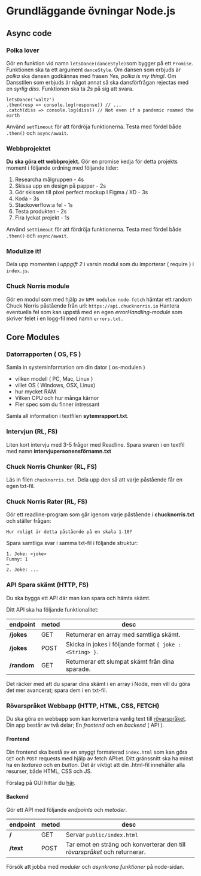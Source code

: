 # Grundläggande övningar Node.js

## Async code

### Polka lover
Gör en funktion vid namn ```letsDance(danceStyle)```som bygger på ett ```Promise```. 
Funktionen ska ta ett argument ```danceStyle```. Om dansen som erbjuds är *polka* ska dansen godkännas med frasen *Yes, polka is my thing!*. Om Dansstilen som erbjuds är något annat så ska dansförfrågan rejectas med en *syrlig diss*. Funktionen ska ta *2s* på sig att svara.

```
letsDance('waltz')
.then(resp => console.log(response)) // ...
.catch(diss => console.log(diss)) // Not even if a pandemic roamed the earth
```

Använd ```setTimeout``` för att fördröja funktionerna.
Testa med fördel både ```.then()``` och ```async/await```.


### Webbprojektet
**Du ska göra ett webbprojekt.**
Gör en promise kedja för detta projekts moment i följande ordning med följande tider:

1. Researcha målgruppen - 4s
2. Skissa upp en design på papper  - 2s
3. Gör skissen till pixel perfect mockup I Figma / XD 	- 3s
4. Koda - 3s
5. Stackoverflow:a fel  - 1s
6. Testa produkten - 2s 
7. Fira lyckat projekt - 1s

Använd ```setTimeout``` för att fördröja funktionerna.
Testa med fördel både ```.then()``` och ```async/await```.


### Modulize it!
Dela upp momenten i *uppgift 2* i varsin modul som du importerar ( require ) i ```index.js```.


### Chuck Norris module
Gör en modul som  med hjälp av ```NPM modulen node-fetch``` hämtar ett random Chuck Norris påstående från url:
```https://api.chucknorris.io```
Hantera eventuella fel som kan uppstå med en egen *errorHandling-module* som skriver felet i en logg-fil med namn 
```errors.txt.```


## Core Modules

### Datorrapporten ( OS, FS )

Samla in systeminformation om din dator ( os-modulen )
- vilken modell ( PC, Mac, Linux )
- villet OS ( Windows, OSX, Linux)
- hur mycket RAM
- Vilken CPU och hur många kärnor
- Fler spec som du finner intressant

Samla all information i textfilen **sytemrapport.txt**.


### Intervjun (RL, FS)
Liten kort intervju med 3-5 frågor med Readline. 
Spara svaren i en textfil med namn **intervjupersonensförnamn.txt**


### Chuck Norris Chunker (RL, FS)
Läs in filen ```chucknorris.txt```.
Dela upp den så att varje påstående får en egen txt-fil.


### Chuck Norris Rater (RL, FS)
Gör ett readline-program som går igenom varje påstående i **chucknorris.txt** och ställer frågan:

```
Hur roligt är detta påstående på en skala 1-10?
```

Spara samtliga svar i samma txt-fil i följande struktur:

```
1. Joke: <joke>
Funny: 1
—
2. Joke: ...
```


### API Spara skämt (HTTP, FS)
Du ska bygga ett API där man kan spara och hämta skämt.

Ditt API ska ha följande funktionalitet:

|endpoint|metod|desc
|---|---|---|
|**/jokes**|GET| Returnerar en array med samtliga skämt.
|**/jokes**|POST| Skicka in jokes i följande format ```{ joke : <String> }```.
|**/random**|GET| Returnerar ett slumpat skämt från dina sparade.

Det räcker med att du sparar dina skämt i en array i Node, men vill du göra det mer avancerat; spara dem i en txt-fil.


### Rövarspråket Webbapp (HTTP, HTML, CSS, FETCH)
Du ska göra en webbapp som kan konvertera vanlig text till [rövarspråket](https://sv.wikipedia.org/wiki/Rövarspråket).
Din app består av två delar; En *frontend* och en *backend* ( API ).

#### Frontend
Din frontend ska bestå av en snyggt formaterad ```index.html``` som kan göra ```GET``` och ```POST``` requests med hjälp av fetch API:et. Ditt gränssnitt ska ha minst ha en *textarea* och en *button*. Det är viktigt att din .html-fil innehåller alla resurser, både HTML, CSS och JS.


Förslag på GUI hittar du [här](https://www.figma.com/file/vjly6mDgb7EjrvKE3dZQ5o/R%C3%B6varspr%C3%A5ket-UI?node-id=1%3A2).

#### Backend
Gör ett API med följande *endpoints* och *metoder*.

|endpoint|metod|desc
|---|---|---|
|**/**|GET| Servar ```public/index.html```
|**/text** | POST | Tar emot en sträng och konverterar den till *rövarspråket* och returnerar.

Försök att jobba med *moduler* och *asynkrona funktioner* på node-sidan.
